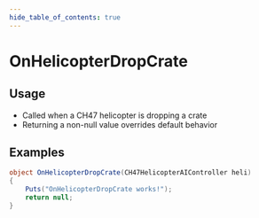 ```yaml
---
hide_table_of_contents: true
---
```


# OnHelicopterDropCrate

## Usage

* Called when a CH47 helicopter is dropping a crate
* Returning a non-null value overrides default behavior

## Examples

```csharp title=""
object OnHelicopterDropCrate(CH47HelicopterAIController heli)
{
    Puts("OnHelicopterDropCrate works!");
    return null;
}
```
